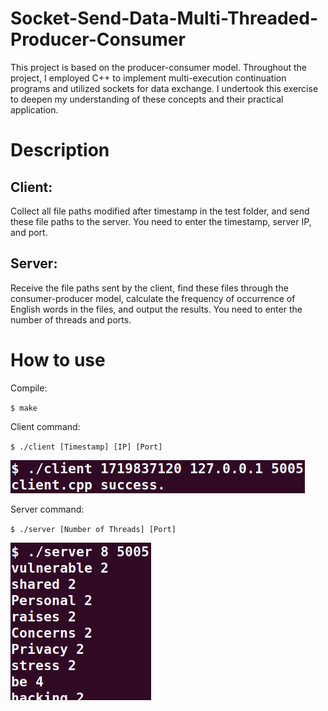 # Socket-Send-Data-Multi-Threaded-Producer-Consumer
This project is based on the producer-consumer model. Throughout the project, I employed C++ to implement multi-execution continuation programs and utilized sockets for data exchange. I undertook this exercise to deepen my understanding of these concepts and their practical application.

# Description
## Client:
Collect all file paths modified after timestamp in the test folder, and send these file paths to the server.
You need to enter the timestamp, server IP, and port.
## Server:
Receive the file paths sent by the client, find these files through the consumer-producer model, calculate the frequency of occurrence of English words in the files, and output the results.
You need to enter the number of threads and ports.

# How to use
Compile:

`$ make`

Client command:

`$ ./client [Timestamp] [IP] [Port]`

![image](https://github.com/oh6400/Socket-Send-Data-Multi-Threaded-Producer-Consumer/blob/main/img/client.png)

Server command:

`$ ./server [Number of Threads] [Port]`

![image](https://github.com/oh6400/Socket-Send-Data-Multi-Threaded-Producer-Consumer/blob/main/img/server.png)
